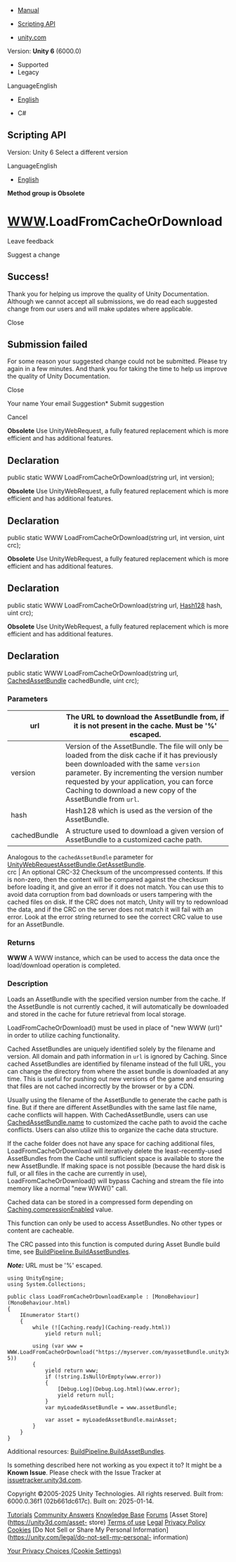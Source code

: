 [ ]()

  * [Manual](../Manual/index.html)
  * [Scripting API](../ScriptReference/index.html)

  * [unity.com](https://unity.com/)

Version: **Unity 6** (6000.0)

  * Supported
  * Legacy

LanguageEnglish

  * [English]()

  * C#

[ ](https://docs.unity3d.com)

## Scripting API

Version: Unity 6 Select a different version

LanguageEnglish

  * [English]()

**Method group is Obsolete**  

#  [WWW](WWW.html).LoadFromCacheOrDownload

Leave feedback

Suggest a change

## Success!

Thank you for helping us improve the quality of Unity Documentation. Although
we cannot accept all submissions, we do read each suggested change from our
users and will make updates where applicable.

Close

## Submission failed

For some reason your suggested change could not be submitted. Please <a>try
again</a> in a few minutes. And thank you for taking the time to help us
improve the quality of Unity Documentation.

Close

Your name Your email Suggestion* Submit suggestion

Cancel

[ ]()

**Obsolete** Use UnityWebRequest, a fully featured replacement which is more
efficient and has additional features.

## Declaration

public static WWW LoadFromCacheOrDownload(string url, int version);

**Obsolete** Use UnityWebRequest, a fully featured replacement which is more
efficient and has additional features.

## Declaration

public static WWW LoadFromCacheOrDownload(string url, int version, uint crc);

**Obsolete** Use UnityWebRequest, a fully featured replacement which is more
efficient and has additional features.

## Declaration

public static WWW LoadFromCacheOrDownload(string url, [Hash128](Hash128.html)
hash, uint crc);

**Obsolete** Use UnityWebRequest, a fully featured replacement which is more
efficient and has additional features.

## Declaration

public static WWW LoadFromCacheOrDownload(string url,
[CachedAssetBundle](CachedAssetBundle.html) cachedBundle, uint crc);

### Parameters

url | The URL to download the AssetBundle from, if it is not present in the cache. Must be '%' escaped.  
---|---  
version | Version of the AssetBundle. The file will only be loaded from the disk cache if it has previously been downloaded with the same `version` parameter. By incrementing the version number requested by your application, you can force Caching to download a new copy of the AssetBundle from `url`.  
hash | Hash128 which is used as the version of the AssetBundle.  
cachedBundle | A structure used to download a given version of AssetBundle to a customized cache path.  
  
Analogous to the `cachedAssetBundle` parameter for
[UnityWebRequestAssetBundle.GetAssetBundle](Networking.UnityWebRequestAssetBundle.GetAssetBundle.html).</param>  
crc | An optional CRC-32 Checksum of the uncompressed contents. If this is non-zero, then the content will be compared against the checksum before loading it, and give an error if it does not match. You can use this to avoid data corruption from bad downloads or users tampering with the cached files on disk. If the CRC does not match, Unity will try to redownload the data, and if the CRC on the server does not match it will fail with an error. Look at the error string returned to see the correct CRC value to use for an AssetBundle.  
  
### Returns

**WWW** A WWW instance, which can be used to access the data once the
load/download operation is completed.

### Description

Loads an AssetBundle with the specified version number from the cache. If the
AssetBundle is not currently cached, it will automatically be downloaded and
stored in the cache for future retrieval from local storage.

LoadFromCacheOrDownload() must be used in place of "new WWW (url)" in order to
utilize caching functionality.  
  
Cached AssetBundles are uniquely identified solely by the filename and
version. All domain and path information in `url` is ignored by Caching. Since
cached AssetBundles are identified by filename instead of the full URL, you
can change the directory from where the asset bundle is downloaded at any
time. This is useful for pushing out new versions of the game and ensuring
that files are not cached incorrectly by the browser or by a CDN.  
  
Usually using the filename of the AssetBundle to generate the cache path is
fine. But if there are different AssetBundles with the same last file name,
cache conflicts will happen. With CachedAssetBundle, users can use
[CachedAssetBundle.name](CachedAssetBundle-name.html) to customized the cache
path to avoid the cache conflicts. Users can also utilize this to organize the
cache data structure.  
  
If the cache folder does not have any space for caching additional files,
LoadFromCacheOrDownload will iteratively delete the least-recently-used
AssetBundles from the Cache until sufficient space is available to store the
new AssetBundle. If making space is not possible (because the hard disk is
full, or all files in the cache are currently in use),
LoadFromCacheOrDownload() will bypass Caching and stream the file into memory
like a normal "new WWW()" call.  
  
Cached data can be stored in a compressed form depending on
[Caching.compressionEnabled](Caching-compressionEnabled.html) value.  
  
This function can only be used to access AssetBundles. No other types or
content are cacheable.  
  
The CRC passed into this function is computed during Asset Bundle build time,
see [BuildPipeline.BuildAssetBundles](BuildPipeline.BuildAssetBundles.html).  
  
**_Note:_** URL must be '%' escaped.

    
    
    using UnityEngine;
    using System.Collections;  
      
    public class LoadFromCacheOrDownloadExample : [MonoBehaviour](MonoBehaviour.html)
    {
        IEnumerator Start()
        {
            while (![Caching.ready](Caching-ready.html))
                yield return null;  
      
            using (var www = WWW.LoadFromCacheOrDownload("https://myserver.com/myassetBundle.unity3d", 5))
            {
                yield return www;
                if (!string.IsNullOrEmpty(www.error))
                {
                    [Debug.Log](Debug.Log.html)(www.error);
                    yield return null;
                }
                var myLoadedAssetBundle = www.assetBundle;  
      
                var asset = myLoadedAssetBundle.mainAsset;
            }
        }
    }
    

Additional resources:
[BuildPipeline.BuildAssetBundles](BuildPipeline.BuildAssetBundles.html).

Is something described here not working as you expect it to? It might be a
**Known Issue**. Please check with the Issue Tracker at
[issuetracker.unity3d.com](https://issuetracker.unity3d.com).

Copyright ©2005-2025 Unity Technologies. All rights reserved. Built from:
6000.0.36f1 (02b661dc617c). Built on: 2025-01-14.

[Tutorials](https://unity3d.com/learn) [Community
Answers](https://answers.unity3d.com) [Knowledge
Base](https://support.unity3d.com/hc/en-us)
[Forums](https://forum.unity3d.com) [Asset Store](https://unity3d.com/asset-
store) [Terms of use](https://docs.unity3d.com/Manual/TermsOfUse.html)
[Legal](https://unity.com/legal) [Privacy
Policy](https://unity.com/legal/privacy-policy)
[Cookies](https://unity.com/legal/cookie-policy) [Do Not Sell or Share My
Personal Information](https://unity.com/legal/do-not-sell-my-personal-
information)

[Your Privacy Choices (Cookie Settings)](javascript:void\(0\);)


